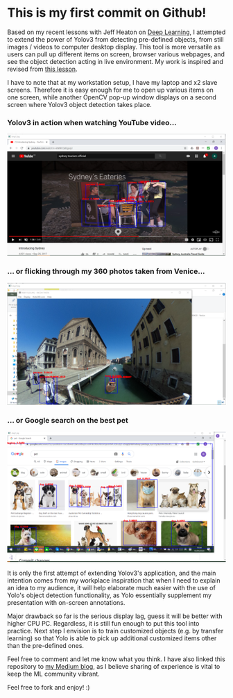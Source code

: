 # This is my first commit on Github!

Based on my recent lessons with Jeff Heaton on [Deep Learning](https://github.com/jeffheaton/t81_558_deep_learning), I attempted to extend the power of Yolov3 from detecting pre-defined objects, from still images / videos to computer desktop display. This tool is more versatile as users can pull up different items on screen, browser various webpages, and see the object detection acting in live environment. My work is inspired and revised from [this lesson](https://github.com/jeffheaton/t81_558_deep_learning/blob/master/t81_558_class_06_5_yolo.ipynb).

I have to note that at my workstation setup, I have my laptop and x2 slave screens. Therefore it is easy enough for me to open up various items on one screen, while another OpenCV pop-up window displays on a second screen where Yolov3 object detection takes place.

### Yolov3 in action when watching YouTube video...
![ODS stickers](https://github.com/lafilletterevolution/yolo-slave/blob/master/youtube.png)

### ... or flicking through my 360 photos taken from Venice...
![ODS stickers](https://github.com/lafilletterevolution/yolo-slave/blob/master/ricoh.png)

### ... or Google search on the best pet
![ODS stickers](https://github.com/lafilletterevolution/yolo-slave/blob/master/google.png)


It is only the first attempt of extending Yolov3's application, and the main intention comes from my workplace inspiration that when I need to explain an idea to my audience, it will help elaborate much easier with the use of Yolo's object detection functionality, as Yolo essentially supplement my presentation with on-screen annotations.

Major drawback so far is the serious display lag, guess it will be better with higher CPU PC. Regardless, it is still fun enough to put this tool into practice. Next step I envision is to train customized objects (e.g. by transfer learning) so that Yolo is able to pick up additional customized items other than the pre-defined ones.

Feel free to comment and let me know what you think. I have also linked this repository to [my Medium blog](https://medium.com/@lafilletterevolution), as I believe sharing of experience is vital to keep the ML community vibrant.

Feel free to fork and enjoy! :)
